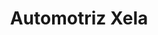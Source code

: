 ---
title: "Automotriz Xela"
url: /quetzaltanango/automotriz-xela/
shop: reparación de automóviles
---